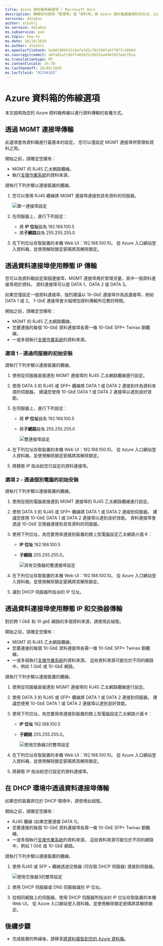 ```yaml
---
title: Azure 資料箱佈線選項 | Microsoft Docs
description: 瞭解如何使用「管理埠」或「資料埠」將 Azure 資料箱連接資料的方式，以進行資料傳輸。
services: databox
author: alkohli
ms.service: databox
ms.subservice: pod
ms.topic: how-to
ms.date: 10/24/2018
ms.author: alkohli
ms.openlocfilehash: bab81809f42c9afa3d2c701398fa5ff8ffc2800d
ms.sourcegitcommit: a07a01afc9bffa0582519b57aa4967d27adcf91a
ms.translationtype: MT
ms.contentlocale: zh-TW
ms.lasthandoff: 10/05/2020
ms.locfileid: "91744163"
---
```

# <a name="cabling-options-for-your-azure-data-box"></a>Azure 資料箱的佈線選項

本文說明為您的 Azure 資料箱佈線以進行資料傳輸的各種方式。

## <a name="transfer-via-mgmt-port"></a>透過 MGMT 連接埠傳輸

此選項會為資料箱進行最基本的設定。 您可以僅設定 MGMT 連接埠供管理和資料之用。

開始之前，請確定您擁有：

- MGMT 的 RJ45 乙太網路纜線。
- 執行[支援作業系統](data-box-system-requirements.md#supported-operating-systems-for-clients)的資料來源。

請執行下列步驟以連接裝置的纜線。

1. 您可以使用 RJ45 纜線將 MGMT 連接埠連接到具有資料的伺服器。

    ![單一連接埠設定](media/data-box-cable-options/cabling-mgmt-only.png)

2. 在伺服器上，進行下列設定：

    - 將 **IP 位址**設為 192.168.100.5
    - 將**子網路**設為 255.255.255.0

3. 在下列位址存取裝置的本機 Web UI：192.168.100.10。 從 Azure 入口網站登入資料箱，並使用解除鎖定密碼將其解除鎖定。


## <a name="transfer-via-data-port-with-static-ips"></a>透過資料連接埠使用靜態 IP 傳輸

您可以為資料箱設定兩個連接埠，MGMT 連接埠用於管理流量，其中一個資料連接埠用於資料。 資料連接埠可以是 DATA 1、DATA 2 或 DATA 3。

如果您僅設定一個資料連接埠，強烈建議以 10-GbE 連接埠作為該連接埠，例如 DATA 1 或 2。 1-GbE 連接埠會大幅增加資料傳輸所花費的時間。

開始之前，請確定您擁有：

- MGMT 的 RJ45 乙太網路纜線。
- 您要連接的每個 10-GbE 資料連接埠各需一條 10-GbE SFP+ Twinax 銅纜線。
- 一或多個執行[支援作業系統](data-box-system-requirements.md#supported-operating-systems-for-clients)的資料來源。

### <a name="option-1---initial-setup-via-server"></a>選項 1 - 透過伺服器的初始安裝

請執行下列步驟以連接裝置的纜線。

1. 使用從伺服器直接連到 MGMT 連接埠的 RJ45 乙太網路纜線進行設定。
2. 使用 DATA 3 的 RJ45 或 SFP+ 纜線將 DATA 1 或 DATA 2 連接到作為資料來源的伺服器。 建議您使用 10-GbE DATA 1 或 DATA 2 連接埠以達到良好效能。
3. 在伺服器上，進行下列設定：

   - 將 **IP 位址**設為 192.168.100.5
   - 將**子網路**設為 255.255.255.0

     ![雙連接埠設定](media/data-box-cable-options/cabling-2-port-setup.png)

3. 在下列位址存取裝置的本機 Web UI：192.168.100.10。 從 Azure 入口網站登入資料箱，並使用解除鎖定密碼將其解除鎖定。
4. 將靜態 IP 指派給您已設定的資料連接埠。

### <a name="option-2---initial-setup-via-separate-computer"></a>選項 2 - 透過個別電腦的初始安裝

請執行下列步驟以連接裝置的纜線。

1. 使用從個別電腦直接連到 MGMT 連接埠的 RJ45 乙太網路纜線進行設定。
2. 使用 DATA 3 的 RJ45 或 SFP+ 纜線將 DATA 1 或 DATA 2 連接到伺服器。 建議您使用 10-GbE DATA 1 或 DATA 2 連接埠以達到良好效能。 資料連接埠會透過 10-GbE 交換器連接到具有資料的伺服器。
3. 使用下列位址，為您要用來連接到裝置的膝上型電腦設定乙太網路介面卡：

   - **IP 位址** 192.168.100.5
   - **子網路** 255.255.255.0。

     ![具有交換器的雙連接埠設定](media/data-box-cable-options/cabling-with-static-ip.png)

3. 在下列位址存取裝置的本機 Web UI：192.168.100.10。 從 Azure 入口網站登入資料箱，並使用解除鎖定密碼將其解除鎖定。
4. 識別 DHCP 伺服器所指派的 IP 位址。

## <a name="transfer-via-data-port-with-static-ips-using-a-switch"></a>透過資料連接埠使用靜態 IP 和交換器傳輸 

對於跨 1 GbE 和 10 gbE 網路的多個資料來源，請使用此組態。

開始之前，請確定您擁有：

- MGMT 的 RJ45 乙太網路纜線。
- 您要連接的每個 10-GbE 資料連接埠各需一條 10-GbE SFP+ Twinax 銅纜線。
- 一或多個執行[支援作業系統](data-box-system-requirements.md#supported-operating-systems-for-clients)的資料來源。 這些資料來源可能位於不同的網路中，例如 1 GbE 或 10-GbE 網路。

請執行下列步驟以連接裝置的纜線。

1. 使用從伺服器直接連到 MGMT 連接埠的 RJ45 乙太網路纜線進行設定。
2. 使用 DATA 3 的 RJ45 或 SFP+ 纜線將 DATA 1 或 DATA 2 連接到伺服器。 建議您使用 10-GbE DATA 1 或 DATA 2 連接埠以達到良好效能。
3. 使用下列位址，為您要用來連接到裝置的膝上型電腦設定乙太網路介面卡：

   - **IP 位址** 192.168.100.5
   - **子網路** 255.255.255.0。

     ![使用交換器2的雙埠設定](media/data-box-cable-options/cabling-with-switch-static-ip.png)

3. 在下列位址存取裝置的本機 Web UI：192.168.100.10。 從 Azure 入口網站登入資料箱，並使用解除鎖定密碼將其解除鎖定。
4. 將靜態 IP 指派給您已設定的資料連接埠。


## <a name="transfer-via-data-port-in-a-dhcp-environment"></a>在 DHCP 環境中透過資料連接埠傳輸

如果您的裝置將位於 DHCP 環境中，請使用此組態。

開始之前，請確定您擁有：

- RJ45 纜線 (如果您要連接 DATA 1)。
- 您要連接的每個 10-GbE 資料連接埠各需一條 10-GbE SFP+ Twinax 銅纜線。
- 一或多個執行[支援作業系統](data-box-system-requirements.md#supported-operating-systems-for-clients)的資料來源。 這些資料來源可能位於不同的網路中，例如 1 GbE 或 10-GbE 網路。

請執行下列步驟以連接裝置的纜線。

1. 使用 RJ45 或 SFP + 纜線透過交換器 (可存取 DHCP 伺服器) 連接到伺服器。

    ![使用交換器3的雙埠設定](media/data-box-cable-options/cabling-dhcp-data-only.png)
2. 使用 DHCP 伺服器或 DNS 伺服器識別 IP 位址。
3. 從相同網路上的伺服器，使用 DHCP 伺服器所指派的 IP 位址存取裝置的本機 Web UI。 從 Azure 入口網站登入資料箱，並使用解除鎖定密碼將其解除鎖定。

## <a name="next-steps"></a>後續步驟

- 完成裝置的佈線後，請移至[將資料複製到您的 Azure 資料箱](data-box-deploy-copy-data.md)。
